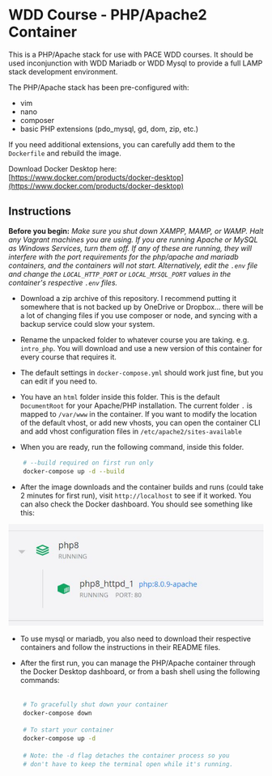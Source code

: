 # WDD Course - PHP/Apache2 Container

This is a PHP/Apache stack for use with PACE WDD courses.  It should be used inconjunction with WDD Mariadb or WDD Mysql to provide a full LAMP stack development environment.

The PHP/Apache stack has been pre-configured with:

* vim
* nano
* composer
* basic PHP extensions (pdo_mysql, gd, dom, zip, etc.)

If you need additional extensions, you can carefully add them to the `Dockerfile` and rebuild the image.

Download Docker Desktop here: [https://www.docker.com/products/docker-desktop](https://www.docker.com/products/docker-desktop)

## Instructions

**Before you begin:** _Make sure you shut down XAMPP, MAMP, or WAMP.  Halt any Vagrant machines you are using.  If you are running Apache or MySQL as Windows Services, turn them off.  If any of these are running, they will interfere with the port requirements for the php/apache and mariadb containers, and the containers will not start.  Alternatively, edit the `.env` file and change the `LOCAL_HTTP_PORT` or `LOCAL_MYSQL_PORT` values in the container's respective `.env` files._

* Download a zip archive of this repository.  I recommend putting it somewhere that is not backed up by OneDrive or Dropbox... there will be a lot of changing files if you use composer or node, and syncing with a backup service could slow your system.

* Rename the unpacked folder to whatever course you are taking.  e.g. `intro_php`.  You will download and use a new version of this container for every course that requires it.

* The default settings in `docker-compose.yml` should work just fine, but you can edit if you need to.

* You have an `html` folder inside this folder.  This is the default `DocumentRoot` for your Apache/PHP installation.   The current folder `.` is mapped to `/var/www` in the container.  If you want to modify the location of the default vhost, or add new vhosts, you can open the container CLI and add vhost configuration files in `/etc/apache2/sites-available` 

* When you are ready, run the following command, inside this folder. 

```bash
	# --build required on first run only
	docker-compose up -d --build
```

* After the image downloads and the container builds and runs (could take 2 minutes for first run), visit `http://localhost` to see if it worked.  You can also check the Docker dashboard.  You should see something like this:

![](screenshot.jpg)

* To use mysql or mariadb, you also need to download their respective containers and follow the instructions in their README files.

* After the first run, you can manage the PHP/Apache container through the Docker Desktop dashboard, or from a bash shell using the following commands:

```bash

	# To gracefully shut down your container
	docker-compose down

	# To start your container
	docker-compose up -d

	# Note: the -d flag detaches the container process so you
	# don't have to keep the terminal open while it's running.

```

  
  